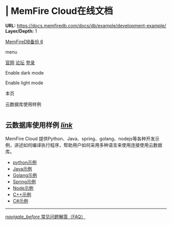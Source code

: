 # | MemFire Cloud在线文档

**URL:** https://docs.memfiredb.com/docs/db/example/development-example/
**Layer/Depth:** 1

[MemFireDB备份 6](/)

menu

[官网](https://memfiredb.com/)
[论坛](https://community.memfiredb.com/)
[登录](https://cloud.memfiredb.com/auth/login)

Enable dark mode

Enable light mode

本页

云数据库使用样例

#

## 云数据库使用样例 [*link*](#%e4%ba%91%e6%95%b0%e6%8d%ae%e5%ba%93%e4%bd%bf%e7%94%a8%e6%a0%b7%e4%be%8b)

MemFire Cloud 提供Python、Java、spring、golang、nodejs等各种开发示例，讲述如何编译执行程序，帮助用户如何采用多种语言来使用连接使用云数据库。

* [python示例](Python-example.md)
* [Java示例](Java-example.md)
* [Golang示例](Golang-example.md)
* [Spring示例](Spring-example.md)
* [Node示例](Node-example.md)
* [C++示例](C++-example.md)
* [C#示例](C-example.md)

---

[*navigate\_before* 常见问题解答（FAQ）](/docs/frequently-asked-questions/)